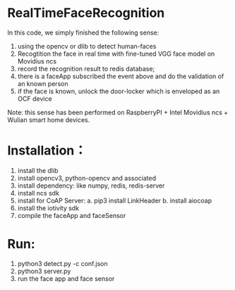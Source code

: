 # RealTimeFaceRecognition
In this code, we simply finished the following sense:
1. using the opencv or dlib to detect human-faces
2. Recogtition the face in real time with fine-tuned VGG face model on Movidius ncs
3. record the recognition result to redis database;
4. there is a faceApp subscribed the event above and do the validation of an known person
5. if the face is known, unlock the door-locker which is enveloped as an OCF device

Note: this sense has been performed on RaspberryPI + Intel Movidius ncs + Wulian smart home devices.

Installation：
==============
1. install the dlib
2. install opencv3, python-opencv and associated
3. install dependency: like numpy, redis, redis-server
4. install ncs sdk
5. install for CoAP Server:
	a. pip3 install LinkHeader
	b. install aiocoap
6. install the iotivity sdk
7. compile the faceApp and faceSensor

Run:
==============
1. python3 detect.py -c conf.json
2. python3 server.py
3. run the face app and face sensor
